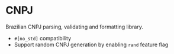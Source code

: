 # CNPJ

Brazilian CNPJ parsing, validating and formatting library.

- `#[no_std]` compatibility
- Support random CNPJ generation by enabling `rand` feature flag
